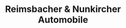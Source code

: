 ---
title: "Reimsbacher & Nunkircher Automobile"
url: /wadern/reimsbacher-und-nunkircher-automobile/
shop: Autohaus
---